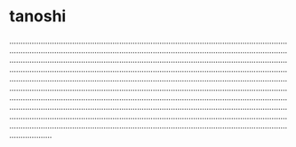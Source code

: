 # tanoshi

...........................................................................................................................................................................................................................................................................................................................................................................................................................................................................................................................................................................................................................................................................................................................................................................................................................................................................................................................................................................................................................................................................................................................................................................................................................................................................................................